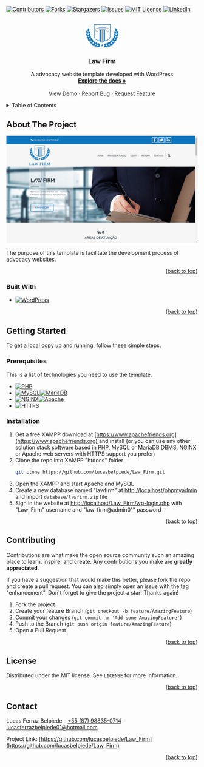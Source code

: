 <a name="readme-top"></a>

[![Contributors][contributors-shield]][contributors-url]
[![Forks][forks-shield]][forks-url]
[![Stargazers][stars-shield]][stars-url]
[![Issues][issues-shield]][issues-url]
[![MIT License][license-shield]][license-url]
[![LinkedIn][linkedin-shield]][linkedin-url]

<br/>

<div align="center">
  <a href="https://github.com/lucasbelpiede/Law_Firm">
    <img src="wp-content/uploads/2022/11/logo-b.png" alt="Logo" width="85" height="61">
  </a>

  <h3 align="center">Law Firm</h3>

  <p align="center">
    A advocacy website template developed with WordPress
    <br/>
    <a href="https://github.com/lucasbelpiede/Law_Firm"><strong>Explore the docs »</strong></a>
    <br/>
    <br/>
    <a href="https://lucasbelpiede.github.io/Law_Firm">View Demo</a>
    ·
    <a href="https://github.com/lucasbelpiede/Law_Firm/issues">Report Bug</a>
    ·
    <a href="https://github.com/lucasbelpiede/Law_Firm/issues">Request Feature</a>
  </p>
</div>

<details>
  <summary>Table of Contents</summary>
  
  <ol>
    <li>
      <a href="#about-the-project">About The Project</a>
      <ul>
        <li><a href="#built-with">Built With</a></li>
      </ul>
    </li>
    <li>
      <a href="#getting-started">Getting Started</a>
      <ul>
        <li><a href="#prerequisites">Prerequisites</a></li>
        <li><a href="#installation">Installation</a></li>
      </ul>
    </li>
    <li><a href="#contributing">Contributing</a></li>
    <li><a href="#license">License</a></li>
    <li><a href="#contact">Contact</a></li>
  </ol>
</details>

## About The Project

[![Law Firm Screenshot][product-screenshot]](https://lucasbelpiede.github.io/Law_Firm)

The purpose of this template is facilitate the development process of advocacy websites.

<p align="right">(<a href="#readme-top">back to top</a>)</p>

### Built With

* [![WordPress][WordPress.org]][WordPress-url]

<p align="right">(<a href="#readme-top">back to top</a>)</p>

## Getting Started

To get a local copy up and running, follow these simple steps.

### Prerequisites

This is a list of technologies you need to use the template.
* [![PHP][PHP.net]][PHP-url]
* [![MySQL][MySQL.com]][MySQL-url][![MariaDB][MariaDB.org]][MariaDB-url]
* [![NGINX][NGINX.org]][NGINX-url][![Apache][Apache.org]][Apache-url]
* ![HTTPS](https://img.shields.io/badge/HTTPS_Support-important?style=flat-square)

### Installation

1. Get a free XAMPP download at [https://www.apachefriends.org](https://www.apachefriends.org) and install (or you can use any other solution stack software based in PHP, MySQL or MariaDB DBMS, NGINX or Apache web servers with HTTPS support you prefer)
2. Clone the repo into XAMPP "htdocs" folder
   ```sh
   git clone https://github.com/lucasbelpiede/Law_Firm.git
   ```
3. Open the XAMPP and start Apache and MySQL
4. Create a new database named "lawfirm" at [http://localhost/phpmyadmin](http://localhost/phpmyadmin) and import `database/lawfirm.zip` file
5. Sign in the website at [http://localhost/Law_Firm/wp-login.php](http://localhost/Law_Firm/wp-login.php) with "Law_Firm" username and "law_firm@admin01" password

<p align="right">(<a href="#readme-top">back to top</a>)</p>

## Contributing

Contributions are what make the open source community such an amazing place to learn, inspire, and create. Any contributions you make are **greatly appreciated**.

If you have a suggestion that would make this better, please fork the repo and create a pull request. You can also simply open an issue with the tag "enhancement".
Don't forget to give the project a star! Thanks again!

1. Fork the project
2. Create your feature Branch (`git checkout -b feature/AmazingFeature`)
3. Commit your changes (`git commit -m 'Add some AmazingFeature'`)
4. Push to the Branch (`git push origin feature/AmazingFeature`)
5. Open a Pull Request

<p align="right">(<a href="#readme-top">back to top</a>)</p>

## License

Distributed under the MIT license. See `LICENSE` for more information.

<p align="right">(<a href="#readme-top">back to top</a>)</p>

## Contact

Lucas Ferraz Belpiede - [+55 (87) 98835-0714](https://wa.me/5587988350714) - lucasferrazbelpiede01@hotmail.com

Project Link: [https://github.com/lucasbelpiede/Law_Firm](https://github.com/lucasbelpiede/Law_Firm)

<p align="right">(<a href="#readme-top">back to top</a>)</p>

[contributors-shield]: https://img.shields.io/github/contributors/lucasbelpiede/Law_Firm.svg?style=for-the-badge
[contributors-url]: https://github.com/lucasbelpiede/Law_Firm/graphs/contributors
[forks-shield]: https://img.shields.io/github/forks/lucasbelpiede/Law_Firm.svg?style=for-the-badge
[forks-url]: https://github.com/lucasbelpiede/Law_Firm/network/members
[stars-shield]: https://img.shields.io/github/stars/lucasbelpiede/Law_Firm.svg?style=for-the-badge
[stars-url]: https://github.com/lucasbelpiede/Law_Firm/stargazers
[issues-shield]: https://img.shields.io/github/issues/lucasbelpiede/Law_Firm.svg?style=for-the-badge
[issues-url]: https://github.com/lucasbelpiede/Law_Firm/issues
[license-shield]: https://img.shields.io/github/license/lucasbelpiede/Law_Firm.svg?style=for-the-badge
[license-url]: https://github.com/lucasbelpiede/Law_Firm/blob/master/LICENSE
[linkedin-shield]: https://img.shields.io/badge/-LinkedIn-black.svg?style=for-the-badge&logo=linkedin&colorB=555
[linkedin-url]: https://linkedin.com/in/lucasbelpiede
[WordPress.org]: https://img.shields.io/badge/WordPress_6.1.1-21759B?style=for-the-badge&logo=wordpress&logoColor=white
[WordPress-url]: https://wordpress.org
[PHP.net]: https://img.shields.io/badge/PHP_7.4-(or_Greater)-informational?style=flat-square&logo=php&logoColor=white&labelColor=777BB4
[PHP-url]: https://www.php.net
[MySQL.com]: https://img.shields.io/badge/MySQL_5.7-005C84?style=flat-square&logo=mysql&logoColor=white
[MySQL-url]: https://www.mysql.com
[MariaDB.org]: https://img.shields.io/badge/MariaDB_10.3-(or_Greater)-informational?style=flat-square&logo=mariadb&logoColor=white&labelColor=003545
[MariaDB-url]: https://mariadb.org
[NGINX.org]: https://img.shields.io/badge/NGINX-009639?style=flat-square&logo=nginx&logoColor=white
[NGINX-url]: https://nginx.org
[Apache.org]: https://img.shields.io/badge/Apache-(With_mod__rewrite_Module)-important?style=flat-square&logo=apache&logoColor=white&labelColor=D22128
[Apache-url]: https://httpd.apache.org
[product-screenshot]: wp-content/uploads/2023/01/Law-Firm-Screenshot.jpg

<!--
  [Next.js]: https://img.shields.io/badge/next.js-000000?style=for-the-badge&logo=nextdotjs&logoColor=white
  [Next-url]: https://nextjs.org
  [React.js]: https://img.shields.io/badge/React-20232A?style=for-the-badge&logo=react&logoColor=61DAFB
  [React-url]: https://reactjs.org
  [Vue.js]: https://img.shields.io/badge/Vue.js-35495E?style=for-the-badge&logo=vuedotjs&logoColor=4FC08D
  [Vue-url]: https://vuejs.org
  [Angular.io]: https://img.shields.io/badge/Angular-DD0031?style=for-the-badge&logo=angular&logoColor=white
  [Angular-url]: https://angular.io
  [Svelte.dev]: https://img.shields.io/badge/Svelte-4A4A55?style=for-the-badge&logo=svelte&logoColor=FF3E00
  [Svelte-url]: https://svelte.dev
  [Laravel.com]: https://img.shields.io/badge/Laravel-FF2D20?style=for-the-badge&logo=laravel&logoColor=white
  [Laravel-url]: https://laravel.com
  [Bootstrap.com]: https://img.shields.io/badge/Bootstrap-563D7C?style=for-the-badge&logo=bootstrap&logoColor=white
  [Bootstrap-url]: https://getbootstrap.com
  [JQuery.com]: https://img.shields.io/badge/jQuery-0769AD?style=for-the-badge&logo=jquery&logoColor=white
  [JQuery-url]: https://jquery.com
-->